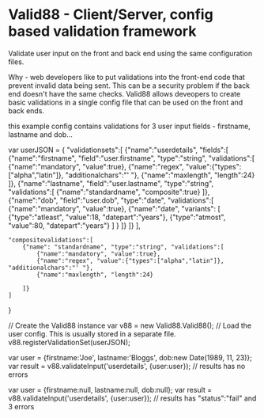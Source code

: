 # Valid88 - Client/Server, config based validation framework 

Validate user input on the front and back end using the same configuration files. 

Why - web developers like to put validations into the front-end code that prevent invalid data being sent. This can be a security problem if the back end doesn't have the same checks. Valid88 allows deveopers to create basic validations in a single config file that can be used on the front and back ends. 

this example config contains validations for 3 user input fields - firstname, lastname and dob...

var userJSON = {
	"validationsets":[
		{"name":"userdetails", "fields":[
			{"name":"firstname", "field":"user.firstname", "type":"string", "validations":[
				{"name":"mandatory", "value":true},
				{"name":"regex", "value":{"types":["alpha","latin"]}, "additionalchars":"' "},
				{"name":"maxlength", "length":24}
			]},
			{"name":"lastname", "field":"user.lastname", "type":"string", "validations":[
				{"name":"standardname", "composite":true}
			]},
			{"name":"dob", "field":"user.dob", "type":"date", "validations":[
				{"name":"mandatory", "value":true},
				{"name":"date", "variants":
					[
						{"type":"atleast", "value":18, "datepart":"years"},
						{"type":"atmost", "value":80, "datepart":"years"}
					]
				}
			]}
		]}
	],

	"compositevalidations":[
		{"name": "standardname", "type":"string", "validations":[
			{"name":"mandatory", "value":true},
			{"name":"regex", "value":{"types":["alpha","latin"]}, "additionalchars":"' "},
			{"name":"maxlength", "length":24}

		]}
	]
}

// Create the Valid88 instance
var v88 = new Valid88.Valid88();
// Load the user config. This is usually stored in a separate file.
v88.registerValidationSet(userJSON);

var user = {firstname:'Joe', lastname:'Bloggs', dob:new Date(1989, 11, 23)};
var result = v88.validateInput('userdetails', {user:user});
// results has no errors

var user = {firstname:null, lastname:null, dob:null};
var result = v88.validateInput('userdetails', {user:user});
// results has "status":"fail" and 3 errors
